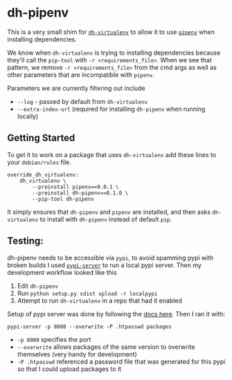 # dh-pipenv

This is a very small shim for
[`dh-virtualenv`](https://github.com/spotify/dh-virtualenv) to allow it to use
[`pipenv`](https://github.com/pypa/pipenv) when installing
dependencies.

We know when `dh-virtualenv` is trying to installing dependencies because
they'll call the `pip-tool` with `-r <requirements_file>`. When we see that
pattern, we remove `-r <requirements_file>` from the cmd args as well as other
parameters that are incompatible with `pipenv`.

Parameters we are currently filtering out include
* `--log` - passed by default from `dh-virtualenv`
* `--extra-index-url` (required for installing `dh-pipenv` when running
  locally)

## Getting Started

To get it to work on a package that uses `dh-virtualenv` add these lines to
your `debian/rules` file.

```
override_dh_virtualenv:
    dh_virtualenv \
        --preinstall pipenv==9.0.1 \
        --preinstall dh-pipenv==0.1.0 \
        --pip-tool dh-pipenv
```

It simply ensures that `dh-pipenv` and `pipenv` are installed, and then asks
`dh-virtualenv` to install with `dh-pipenv` instead of default `pip`.

## Testing:

dh-pipenv needs to be accessible via `pypi`, to avoid spamming pypi with broken
builds I used [`pypi-server`](https://pypi.python.org/pypi/pypiserver) to run a
local pypi server. Then my development workflow looked like this

1. Edit `dh-pipenv`
2. Run `python setup.py sdist upload -r localpypi`
3. Attempt to run `dh-virtualenv` in a repo that had it enabled

Setup of pypi server was done by following the
[docs here](https://pypi.python.org/pypi/pypiserver). Then I ran it with:

```
pypi-server -p 8080 --overwrite -P .htpasswd packages
```

* `-p 8080` specifies the port
* `--overwrite` allows packages of the same version to overwrite themselves
  (very handy for development)
* `-P .htpasswd` referenced a password file that was generated for this pypi so
  that I could upload packages to it

